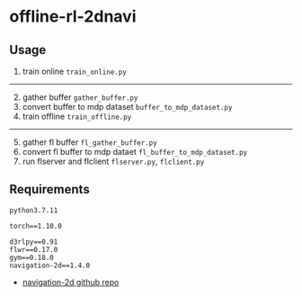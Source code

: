 # offline-rl-2dnavi
## Usage

1. train online `train_online.py`
---
2. gather buffer `gather_buffer.py`
3. convert buffer to mdp dataset `buffer_to_mdp_dataset.py`
4. train offline `train_offline.py`
---
5. gather fl buffer `fl_gather_buffer.py`
6. convert fl buffer to mdp dataet `fl_buffer_to_mdp_dataset.py`
7. run flserver and flclient `flserver.py`, `flclient.py`

## Requirements

`python3.7.11`

```
torch==1.10.0
```

```
d3rlpy==0.91
flwr==0.17.0
gym==0.18.0
navigation-2d==1.4.0
```

* [navigation-2d github repo](https://github.com/mjyoo2/navigation_2d)